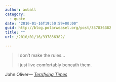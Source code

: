 ```yaml
---
author: awball
category:
  - quote
date: "2010-01-16T19:50:59+00:00"
guid: http://blog.polarweasel.org/post/337836382
title: ""
url: /2010/01/16/337836382/

---
```

> I don’t make the rules…
>
> I just live comfortably beneath them.

 John Oliver&mdash; [_Terrifying Times_](http://www.amazon.com/John-Oliver-Terrifying-Times/dp/B0018O5WWS/)
